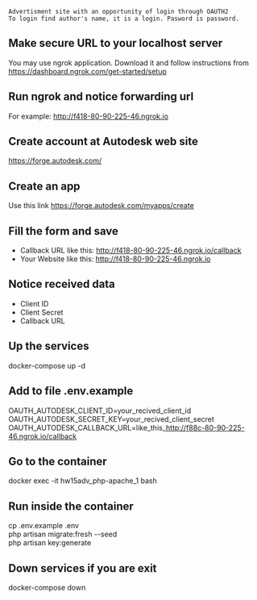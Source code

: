 ```
Advertisment site with an opportunity of login through OAUTH2
To login find author's name, it is a login. Pasword is password.
```
## Make secure URL to your localhost server
You may use ngrok application. Download it and follow instructions from
https://dashboard.ngrok.com/get-started/setup

## Run ngrok and notice forwarding url
For example: http://f418-80-90-225-46.ngrok.io

## Create account at Autodesk web site
https://forge.autodesk.com/

## Create an app
Use this link https://forge.autodesk.com/myapps/create

## Fill the form and save
- Callback URL like this: http://f418-80-90-225-46.ngrok.io/callback
- Your Website like this: http://f418-80-90-225-46.ngrok.io

## Notice received data
- Client ID
- Client Secret
- Callback URL

## Up the services
docker-compose up -d

## Add to file .env.example
OAUTH_AUTODESK_CLIENT_ID=your_recived_client_id  
OAUTH_AUTODESK_SECRET_KEY=your_recived_client_secret  
OAUTH_AUTODESK_CALLBACK_URL=like_this_http://f88c-80-90-225-46.ngrok.io/callback  

## Go to the container
docker exec -it hw15adv_php-apache_1 bash

## Run inside the container
cp .env.example .env  
php artisan migrate:fresh --seed  
php artisan key:generate  

## Down services if you are exit
docker-compose down  
